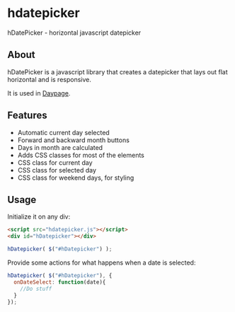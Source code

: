 hdatepicker
===========

hDatePicker - horizontal javascript datepicker

## About
hDatePicker is a javascript library that creates a datepicker that lays out flat horizontal and is responsive. 

It is used in [Daypage](http://www.daypager.com).

## Features
* Automatic current day selected
* Forward and backward month buttons
* Days in month are calculated
* Adds CSS classes for most of the elements
* CSS class for current day
* CSS class for selected day
* CSS class for weekend days, for styling

## Usage
Initialize it on any div:

```html
<script src="hdatepicker.js"></script>
<div id="hDatepicker"></div>
```

```javascript
hDatepicker( $("#hDatepicker") );
```

Provide some actions for what happens when a date is selected:

```javascript
hDatepicker( $("#hDatepicker"), {
  onDateSelect: function(date){
    //Do stuff
  }
});
```